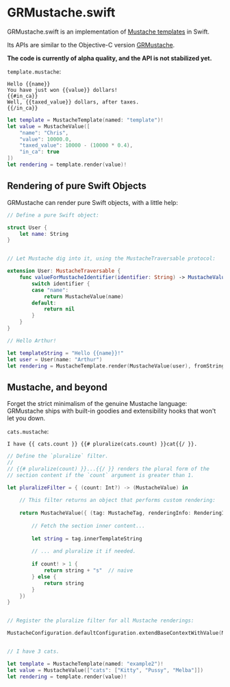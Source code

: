 GRMustache.swift
================

GRMustache.swift is an implementation of [Mustache templates](http://mustache.github.io) in Swift.

Its APIs are similar to the Objective-C version [GRMustache](https://github.com/groue/GRMustache).

**The code is currently of alpha quality, and the API is not stabilized yet.**

`template.mustache`:

    Hello {{name}}
    You have just won {{value}} dollars!
    {{#in_ca}}
    Well, {{taxed_value}} dollars, after taxes.
    {{/in_ca}}

```swift
let template = MustacheTemplate(named: "template")!
let value = MustacheValue([
    "name": "Chris",
    "value": 10000.0,
    "taxed_value": 10000 - (10000 * 0.4),
    "in_ca": true
])
let rendering = template.render(value)!
```


Rendering of pure Swift Objects
-------------------------------

GRMustache can render pure Swift objects, with a little help:

```swift
// Define a pure Swift object:

struct User {
    let name: String
}


// Let Mustache dig into it, using the MustacheTraversable protocol:

extension User: MustacheTraversable {
    func valueForMustacheIdentifier(identifier: String) -> MustacheValue? {
        switch identifier {
        case "name":
            return MustacheValue(name)
        default:
            return nil
        }
    }
}

// Hello Arthur!

let templateString = "Hello {{name}}!"
let user = User(name: "Arthur")
let rendering = MustacheTemplate.render(MustacheValue(user), fromString:templateString)!
```


Mustache, and beyond
--------------------

Forget the strict minimalism of the genuine Mustache language: GRMustache ships with built-in goodies and extensibility hooks that won't let you down.

`cats.mustache`:

    I have {{ cats.count }} {{# pluralize(cats.count) }}cat{{/ }}.

```swift
// Define the `pluralize` filter.
//
// {{# pluralize(count) }}...{{/ }} renders the plural form of the
// section content if the `count` argument is greater than 1.

let pluralizeFilter = { (count: Int?) -> (MustacheValue) in
    
    // This filter returns an object that performs custom rendering:
    
    return MustacheValue({ (tag: MustacheTag, renderingInfo: RenderingInfo, contentType: ContentTypePointer, error: NSErrorPointer) -> (String?) in
        
        // Fetch the section inner content...
        
        let string = tag.innerTemplateString
        
        // ... and pluralize it if needed.
        
        if count! > 1 {
            return string + "s"  // naive
        } else {
            return string
        }
    })
}


// Register the pluralize filter for all Mustache renderings:

MustacheConfiguration.defaultConfiguration.extendBaseContextWithValue(MustacheValue(pluralizeFilter), forKey: "pluralize")


// I have 3 cats.

let template = MustacheTemplate(named: "example2")!
let value = MustacheValue(["cats": ["Kitty", "Pussy", "Melba"]])
let rendering = template.render(value)!
```
